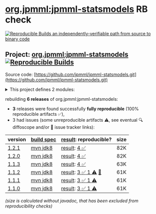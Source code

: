 [org.jpmml:jpmml-statsmodels](https://central.sonatype.com/artifact/org.jpmml/jpmml-statsmodels/versions) RB check
=======

[![Reproducible Builds](https://reproducible-builds.org/images/logos/rb.svg) an independently-verifiable path from source to binary code](https://reproducible-builds.org/)

## Project: [org.jpmml:jpmml-statsmodels](https://central.sonatype.com/artifact/org.jpmml/jpmml-statsmodels/versions) [![Reproducible Builds](https://img.shields.io/endpoint?url=https://raw.githubusercontent.com/jvm-repo-rebuild/reproducible-central/master/content/org/jpmml/jpmml-statsmodels/badge.json)](https://github.com/jvm-repo-rebuild/reproducible-central/blob/master/content/org/jpmml/jpmml-statsmodels/README.md)

Source code: [https://github.com/jpmml/jpmml-statsmodels.git](https://github.com/jpmml/jpmml-statsmodels.git)

<details><summary>This project defines 2 modules:</summary>

* [org.jpmml:jpmml-statsmodels](https://central.sonatype.com/artifact/org.jpmml/jpmml-statsmodels/overview)
* [org.jpmml:pmml-statsmodels](https://central.sonatype.com/artifact/org.jpmml/pmml-statsmodels/overview)
</details>

rebuilding **6 releases** of org.jpmml:jpmml-statsmodels:
- **3** releases were found successfully **fully reproducible** (100% reproducible artifacts :white_check_mark:),
- 3 had issues (some unreproducible artifacts :warning:, see eventual :mag: diffoscope and/or :memo: issue tracker links):

| version | [build spec](/BUILDSPEC.md) | [result](https://reproducible-builds.org/docs/jvm/): reproducible? | size |
| -- | --------- | ------ | -- |
| [1.2.1](https://central.sonatype.com/artifact/org.jpmml/jpmml-statsmodels/1.2.1/pom) | [mvn jdk8](jpmml-statsmodels-1.2.1.buildspec) | [result](jpmml-statsmodels-1.2.1.buildinfo): [4 :white_check_mark: ](jpmml-statsmodels-1.2.1.buildcompare) | 82K |
| [1.2.0](https://central.sonatype.com/artifact/org.jpmml/jpmml-statsmodels/1.2.0/pom) | [mvn jdk8](jpmml-statsmodels-1.2.0.buildspec) | [result](jpmml-statsmodels-1.2.0.buildinfo): [4 :white_check_mark: ](jpmml-statsmodels-1.2.0.buildcompare) | 82K |
| [1.1.3](https://central.sonatype.com/artifact/org.jpmml/jpmml-statsmodels/1.1.3/pom) | [mvn jdk8](jpmml-statsmodels-1.1.3.buildspec) | [result](jpmml-statsmodels-1.1.3.buildinfo): [4 :white_check_mark: ](jpmml-statsmodels-1.1.3.buildcompare) | 63K |
| [1.1.2](https://central.sonatype.com/artifact/org.jpmml/jpmml-statsmodels/1.1.2/pom) | [mvn jdk8](jpmml-statsmodels-1.1.2.buildspec) | [result](jpmml-statsmodels-1.1.2.buildinfo): [3 :white_check_mark:  1 :warning:](jpmml-statsmodels-1.1.2.buildcompare) [:memo:](https://github.com/jpmml/jpmml-statsmodels/pull/4) | 61K |
| [1.1.1](https://central.sonatype.com/artifact/org.jpmml/jpmml-statsmodels/1.1.1/pom) | [mvn jdk8](jpmml-statsmodels-1.1.1.buildspec) | [result](jpmml-statsmodels-1.1.1.buildinfo): [3 :white_check_mark:  1 :warning:](jpmml-statsmodels-1.1.1.buildcompare) | 61K |
| [1.1.0](https://central.sonatype.com/artifact/org.jpmml/jpmml-statsmodels/1.1.0/pom) | [mvn jdk8](jpmml-statsmodels-1.1.0.buildspec) | [result](jpmml-statsmodels-1.1.0.buildinfo): [3 :white_check_mark:  1 :warning:](jpmml-statsmodels-1.1.0.buildcompare) | 61K |

<i>(size is calculated without javadoc, that has been excluded from reproducibility checks)</i>
